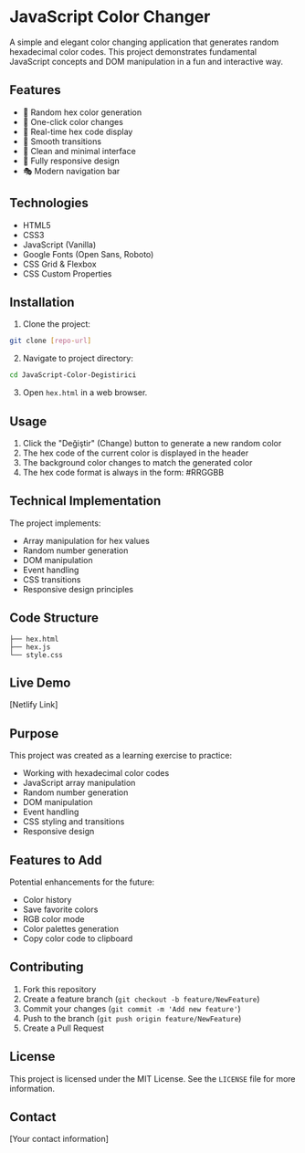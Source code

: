 # JavaScript Color Changer

A simple and elegant color changing application that generates random hexadecimal color codes. This project demonstrates fundamental JavaScript concepts and DOM manipulation in a fun and interactive way.

## Features

- 🎨 Random hex color generation
- 🔄 One-click color changes
- 📝 Real-time hex code display
- 💫 Smooth transitions
- 🎯 Clean and minimal interface
- 📱 Fully responsive design
- 🎭 Modern navigation bar

## Technologies

- HTML5
- CSS3
- JavaScript (Vanilla)
- Google Fonts (Open Sans, Roboto)
- CSS Grid & Flexbox
- CSS Custom Properties

## Installation

1. Clone the project:
```bash
git clone [repo-url]
```

2. Navigate to project directory:
```bash
cd JavaScript-Color-Degistirici
```

3. Open `hex.html` in a web browser.

## Usage

1. Click the "Değiştir" (Change) button to generate a new random color
2. The hex code of the current color is displayed in the header
3. The background color changes to match the generated color
4. The hex code format is always in the form: #RRGGBB

## Technical Implementation

The project implements:
- Array manipulation for hex values
- Random number generation
- DOM manipulation
- Event handling
- CSS transitions
- Responsive design principles

## Code Structure

```
├── hex.html
├── hex.js
└── style.css
```

## Live Demo

[Netlify Link]

## Purpose

This project was created as a learning exercise to practice:
- Working with hexadecimal color codes
- JavaScript array manipulation
- Random number generation
- DOM manipulation
- Event handling
- CSS styling and transitions
- Responsive design

## Features to Add

Potential enhancements for the future:
- Color history
- Save favorite colors
- RGB color mode
- Color palettes generation
- Copy color code to clipboard

## Contributing

1. Fork this repository
2. Create a feature branch (`git checkout -b feature/NewFeature`)
3. Commit your changes (`git commit -m 'Add new feature'`)
4. Push to the branch (`git push origin feature/NewFeature`)
5. Create a Pull Request

## License

This project is licensed under the MIT License. See the `LICENSE` file for more information.

## Contact

[Your contact information] 